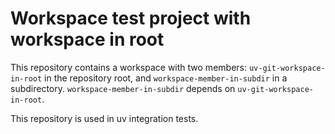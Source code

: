 # Workspace test project with workspace in root

This repository contains a workspace with two members:
`uv-git-workspace-in-root` in the repository root, and
`workspace-member-in-subdir` in a subdirectory. `workspace-member-in-subdir` depends on
`uv-git-workspace-in-root`.

This repository is used in uv integration tests.
